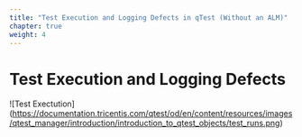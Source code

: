 ```yaml
---
title: "Test Execution and Logging Defects in qTest (Without an ALM)"
chapter: true
weight: 4
---
```


# Test Execution and Logging Defects

![Test Exectution] (https://documentation.tricentis.com/qtest/od/en/content/resources/images/qtest_manager/introduction/introduction_to_qtest_objects/test_runs.png)